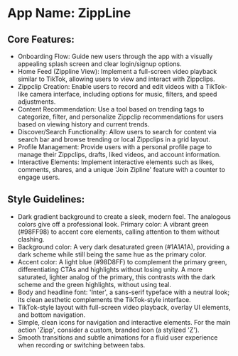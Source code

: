 # **App Name**: ZippLine

## Core Features:

- Onboarding Flow: Guide new users through the app with a visually appealing splash screen and clear login/signup options.
- Home Feed (Zippline View): Implement a full-screen video playback similar to TikTok, allowing users to view and interact with Zippclips.
- Zippclip Creation: Enable users to record and edit videos with a TikTok-like camera interface, including options for music, filters, and speed adjustments.
- Content Recommendation: Use a tool based on trending tags to categorize, filter, and personalize Zippclip recommendations for users based on viewing history and current trends.
- Discover/Search Functionality: Allow users to search for content via search bar and browse trending or local Zippclips in a grid layout.
- Profile Management: Provide users with a personal profile page to manage their Zippclips, drafts, liked videos, and account information.
- Interactive Elements: Implement interactive elements such as likes, comments, shares, and a unique 'Join Zipline' feature with a counter to engage users.

## Style Guidelines:

- Dark gradient background to create a sleek, modern feel. The analogous colors give off a professional look. Primary color: A vibrant green (#98FF98) to accent core elements, calling attention to them without clashing.
- Background color: A very dark desaturated green (#1A1A1A), providing a dark scheme while still being the same hue as the primary color.
- Accent color: A light blue (#98D8FF) to complement the primary green, differentiating CTAs and highlights without losing unity. A more saturated, lighter analog of the primary, this contrasts with the dark scheme and the green highlights, without using teal.
- Body and headline font: 'Inter', a sans-serif typeface with a neutral look; its clean aesthetic complements the TikTok-style interface.
- TikTok-style layout with full-screen video playback, overlay UI elements, and bottom navigation.
- Simple, clean icons for navigation and interactive elements. For the main action 'Zipp', consider a custom, branded icon (a stylized 'Z').
- Smooth transitions and subtle animations for a fluid user experience when recording or switching between tabs.